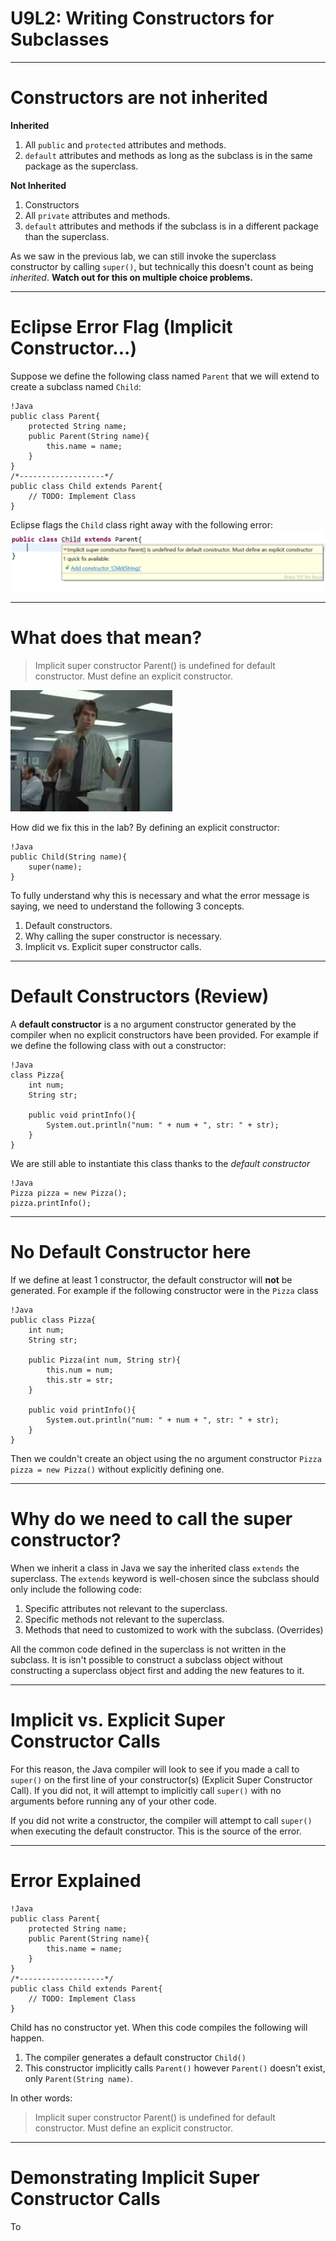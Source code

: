 # U9L2: Writing Constructors for Subclasses

---
# Constructors are not inherited

**Inherited**  
1. All `public` and `protected` attributes and methods.
2. `default` attributes and methods as long as the subclass is in the same package as the superclass.

**Not Inherited**  
1. Constructors
2. All `private` attributes and methods.
3. `default` attributes and methods if the subclass is in a different package than the superclass.

As we saw in the previous lab, we can still invoke the superclass constructor by calling `super()`, but technically this doesn't count as being *inherited*. **Watch out for this on multiple choice problems.**

---
# Eclipse Error Flag (Implicit Constructor...)

Suppose we define the following class named `Parent` that we will extend to create a subclass named `Child`:

	!Java
	public class Parent{
		protected String name;
		public Parent(String name){
			this.name = name;
		}
	}
	/*-------------------*/
	public class Child extends Parent{
		// TODO: Implement Class
	}

Eclipse flags the `Child` class right away with the following error:  
![implicit-error](implicit-error.png)

---
# What does that mean?

> Implicit super constructor Parent() is undefined for default constructor. Must define an explicit constructor.

![officespace](pc-load-letter.jpg)

How did we fix this in the lab? By defining an explicit constructor:  
	
	!Java
	public Child(String name){
		super(name);
	}

To fully understand why this is necessary and what the error message is saying, we need to understand the following 3 concepts.  
1. Default constructors.
2. Why calling the super constructor is necessary.
3. Implicit vs. Explicit super constructor calls.

---
# Default Constructors (Review)

A **default constructor** is a no argument constructor generated by the compiler when no explicit constructors have been provided. For example if we define the following class with out a constructor: 

	!Java
	class Pizza{
		int num;
		String str;
		
		public void printInfo(){
			System.out.println("num: " + num + ", str: " + str);
		}
	}

We are still able to instantiate this class thanks to the *default constructor*  

	!Java
	Pizza pizza = new Pizza();
	pizza.printInfo();
	
---
# No Default Constructor here

If we define at least 1 constructor, the default constructor will **not** be generated. For example if the following constructor were in the `Pizza` class 

	!Java
	public class Pizza{
		int num;
		String str;
		
		public Pizza(int num, String str){
			this.num = num;
			this.str = str;
		}
		
		public void printInfo(){
			System.out.println("num: " + num + ", str: " + str);
		}
	}
	
Then we couldn't create an object using the no argument constructor `Pizza pizza = new Pizza()` without explicitly defining one.

---
# Why do we need to call the super constructor?

When we inherit a class in Java we say the inherited class `extends` the superclass. The `extends` keyword is well-chosen since the subclass should only include the following code:  

1. Specific attributes not relevant to the superclass.
2. Specific methods not relevant to the superclass.
3. Methods that need to customized to work with the subclass. (Overrides)

All the common code defined in the superclass is not written in the subclass. It is isn't possible to construct a subclass object without constructing a superclass object first and adding the new features to it.  
 
---
# Implicit vs. Explicit Super Constructor Calls

For this reason, the Java compiler will look to see if you made a call to `super()` on the first line of your constructor(s) (Explicit Super Constructor Call). If you did not, it will attempt to implicitly call `super()` with no arguments before running any of your other code. 

If you did not write a constructor, the compiler will attempt to call `super()` when executing the default constructor. This is the source of the error.

---
# Error Explained
  
	!Java
	public class Parent{
		protected String name;
		public Parent(String name){
			this.name = name;
		}
	}
	/*-------------------*/
	public class Child extends Parent{
		// TODO: Implement Class
	}

Child has no constructor yet. When this code compiles the following will happen.

1. The compiler generates a default constructor `Child()`
2. This constructor implicitly calls `Parent()` however `Parent()` doesn't exist, only `Parent(String name)`. 

In other words: 
> Implicit super constructor Parent() is undefined for default constructor. Must define an explicit constructor.

---
# Demonstrating Implicit Super Constructor Calls

To 